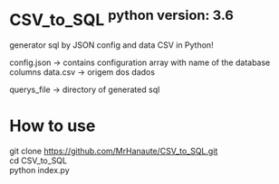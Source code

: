 # CSV_to_SQL <sup>python version: 3.6<sup/>
generator sql by JSON config and data CSV in Python!

config.json -> contains configuration array with name of the database columns
data.csv -> origem dos dados

querys_file -> directory of generated sql

# How to use
git clone https://github.com/MrHanaute/CSV_to_SQL.git <br/>
cd CSV_to_SQL <br/>
python index.py <br/>
